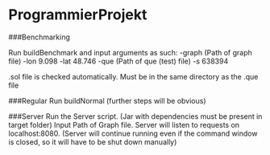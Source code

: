 # ProgrammierProjekt


###Benchmarking

Run buildBenchmark and input arguments as such: 
-graph (Path of graph file)  -lon 9.098  -lat 48.746  -que (Path of que (test) file)  -s 638394 

.sol file is checked automatically. Must be in the same directory as the .que file

###Regular
Run buildNormal (further steps will be obvious)


###Server
Run the Server script. (Jar with dependencies must be present in target folder)
Input Path of Graph file.
Server will listen to requests on localhost:8080.
(Server will continue running even if the command window is closed, so it will have to be shut down manually)